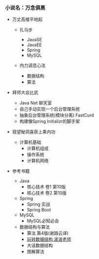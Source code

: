 ### 小说名：万念俱黑

- 万丈高楼平地起
    - 扎马步
        - JavaSE
        - JavaEE 
        - Spring
        - MySQL
        
    - 内力调息心法
        - 数据结构
        - 算法
        
- 拜师大会比武
    - Java Net 聊天室
    - 自己手动实现一个后台管理系统
    - 抽象后台管理系统(模块分离) FastCurd
    - 构建像Spring Initializr的脚手架
- 窥望秘洞喜获上乘内功
    - 计算机基础
        - 计算机组成
        - 操作系统
        - 计算机网络
- 参考书籍
    - Java
        - 核心技术 卷1 第10版
        - 核心技术 卷2 第10版
    - Spring
        - Spring 实战
        - Spring Boot
    - MySQL
        - MySQL必知必会
    - 数据结构与算法
        - 算法 第4版(谢路云译)
        - [玩转数据结构 波波老师]( https://coding.imooc.com/class/207.html)
        - 大话数据结构
        - 图解算法
    